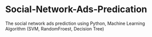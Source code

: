 # Social-Network-Ads-Predication
The social network ads prediction using Python, Machine Learning Algorithm (SVM, RandomFroest, Decision Tree)
